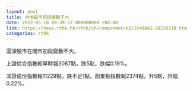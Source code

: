 ```yaml
---
layout: post
title: 內地股市初段變動不大
date: 2022-05-18 09:39:57.000000000 +08:00
link: https://news.rthk.hk/rthk/ch/component/k2/1649042-20220518.htm
categories: rthk
---
```


滬深股市在開市初段變動不大。

上證綜合指數較早時報3087點，跌5點，跌幅0.19%。

深證成份指數報11229點，跌不足1點。創業板指數報2374點，升5點，升幅0.22%。
